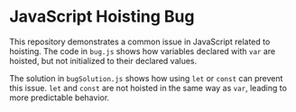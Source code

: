 # JavaScript Hoisting Bug

This repository demonstrates a common issue in JavaScript related to hoisting.  The code in `bug.js` shows how variables declared with `var` are hoisted, but not initialized to their declared values.

The solution in `bugSolution.js` shows how using `let` or `const` can prevent this issue.  `let` and `const` are not hoisted in the same way as `var`, leading to more predictable behavior.
